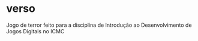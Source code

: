 # verso
Jogo de terror feito para a disciplina de Introdução ao Desenvolvimento de Jogos Digitais no ICMC
